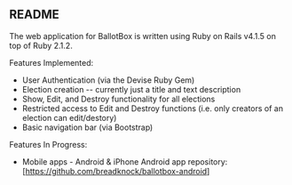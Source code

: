 README
------

The web application for BallotBox is written using Ruby on Rails v4.1.5 on top of Ruby 2.1.2.

Features Implemented:
* User Authentication (via the Devise Ruby Gem)
* Election creation -- currently just a title and text description
* Show, Edit, and Destroy functionality for all elections
* Restricted access to Edit and Destroy functions (i.e. only creators of an election can edit/destory)
* Basic navigation bar (via Bootstrap)

Features In Progress:
* Mobile apps - Android & iPhone
Android app repository: [https://github.com/breadknock/ballotbox-android]
